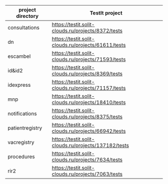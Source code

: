 | project directory | TestIt project |
| ------ | ------ |
| consultations | https://testit.solit-clouds.ru/projects/8372/tests |
| dn | https://testit.solit-clouds.ru/projects/61611/tests |
| escambel | https://testit.solit-clouds.ru/projects/71593/tests |
| id&id2 | https://testit.solit-clouds.ru/projects/8369/tests |
| idexpress | https://testit.solit-clouds.ru/projects/71157/tests |
| mnp | https://testit.solit-clouds.ru/projects/18410/tests |
| notifications | https://testit.solit-clouds.ru/projects/8375/tests |
| patientregistry | https://testit.solit-clouds.ru/projects/66942/tests |
| vacregistry | https://testit.solit-clouds.ru/projects/137182/tests |
| procedures | https://testit.solit-clouds.ru/projects/7634/tests |
| rir2 | https://testit.solit-clouds.ru/projects/7063/tests |
